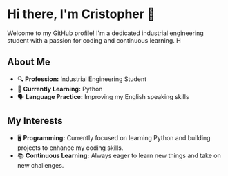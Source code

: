 # Hi there, I'm Cristopher 👋

Welcome to my GitHub profile! I'm a dedicated industrial engineering student with a passion for coding and continuous learning. H

## About Me

- 🔍 **Profession:** Industrial Engineering Student
- 🌱 **Currently Learning:** Python
- 🗣 **Language Practice:** Improving my English speaking skills

## My Interests

- 🖥️ **Programming:** Currently focused on learning Python and building projects to enhance my coding skills.
- 📚 **Continuous Learning:** Always eager to learn new things and take on new challenges.
